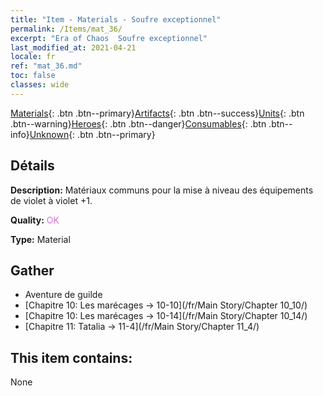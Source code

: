 ```yaml
---
title: "Item - Materials - Soufre exceptionnel"
permalink: /Items/mat_36/
excerpt: "Era of Chaos  Soufre exceptionnel"
last_modified_at: 2021-04-21
locale: fr
ref: "mat_36.md"
toc: false
classes: wide
---
```

 [Materials](/fr/Items/){: .btn .btn--primary}[Artifacts](/fr/Items/Artifacts/){: .btn .btn--success}[Units](/fr/Items/Units/){: .btn .btn--warning}[Heroes](/fr/Items/Heroes/){: .btn .btn--danger}[Consumables](/fr/Items/Consumables/){: .btn .btn--info}[Unknown](/fr/Items/Unknown/){: .btn .btn--primary}

## Détails
 **Description:** Matériaux communs pour la mise à niveau des équipements de violet à violet +1.

 **Quality:** <span style="color: #DA70D6">OK</span>

 **Type:** Material

## Gather

*    Aventure de guilde 
*    [Chapitre 10: Les marécages -> 10-10](/fr/Main Story/Chapter 10_10/) 
*    [Chapitre 10: Les marécages -> 10-14](/fr/Main Story/Chapter 10_14/) 
*    [Chapitre 11: Tatalia -> 11-4](/fr/Main Story/Chapter 11_4/) 

## This item contains:

  None

